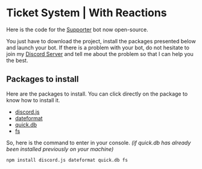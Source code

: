# Ticket System | With Reactions
Here is the code for the [Supporter](https://discord.com/oauth2/authorize?client_id=715856134371803168&scope=bot&permissions=2146958847) bot now open-source.

You just have to download the project, install the packages presented below and launch your bot. If there is a problem with your bot, do not hesitate to join my [Discord Server](https://discord.gg/XpQG9Cz) and tell me about the problem so that I can help you the best.

## Packages to install
Here are the packages to install. You can click directly on the package to know how to install it.

- [discord.js](https://www.npmjs.com/package/discord.js)
- [dateformat](https://www.npmjs.com/package/dateformat)
- [quick.db](https://www.npmjs.com/package/quick.db)
- [fs](https://www.npmjs.com/package/fs)

So, here is the command to enter in your console. *(if quick.db has already been installed previously on your machine)*
```
npm install discord.js dateformat quick.db fs
```
